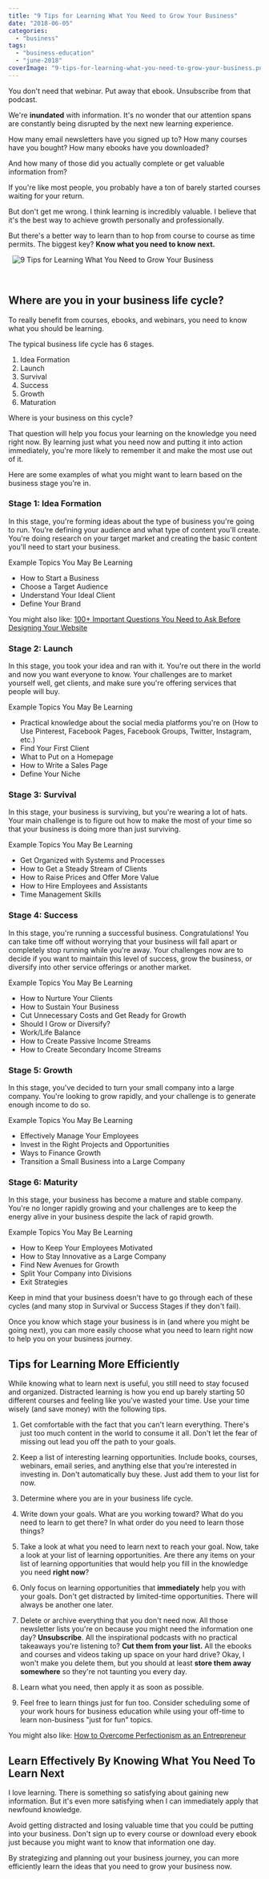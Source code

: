 ```yaml
---
title: "9 Tips for Learning What You Need to Grow Your Business"
date: "2018-06-05"
categories: 
  - "business"
tags: 
  - "business-education"
  - "june-2018"
coverImage: "9-tips-for-learning-what-you-need-to-grow-your-business.png"
---
```


You don't need that webinar. Put away that ebook. Unsubscribe from that podcast.

We're **inundated** with information. It's no wonder that our attention spans are constantly being disrupted by the next new learning experience.

How many email newsletters have you signed up to? How many courses have you bought? How many ebooks have you downloaded?

And how many of those did you actually complete or get valuable information from?

If you're like most people, you probably have a ton of barely started courses waiting for your return.

But don't get me wrong. I think learning is incredibly valuable. I believe that it's the best way to achieve growth personally and professionally.

But there's a better way to learn than to hop from course to course as time permits. The biggest key? **Know what you need to know next.**

  ![ 9 Tips for Learning What You Need to Grow Your Business ](./images/9-tips-for-learning-what-you-need-to-grow-your-business-large.png)

 

## Where are you in your business life cycle?

To really benefit from courses, ebooks, and webinars, you need to know what you should be learning.

The typical business life cycle has 6 stages.

1. Idea Formation
2. Launch
3. Survival
4. Success
5. Growth
6. Maturation

Where is your business on this cycle?

That question will help you focus your learning on the knowledge you need right now. By learning just what you need now and putting it into action immediately, you're more likely to remember it and make the most use out of it.

Here are some examples of what you might want to learn based on the business stage you're in.

### Stage 1: Idea Formation

In this stage, you're forming ideas about the type of business you're going to run. You're defining your audience and what type of content you'll create. You're doing research on your target market and creating the basic content you'll need to start your business.

Example Topics You May Be Learning

- How to Start a Business
- Choose a Target Audience
- Understand Your Ideal Client
- Define Your Brand

You might also like: [100+ Important Questions You Need to Ask Before Designing Your Website](/blog/before-designing-your-website)

### Stage 2: Launch

In this stage, you took your idea and ran with it. You're out there in the world and now you want everyone to know. Your challenges are to market yourself well, get clients, and make sure you're offering services that people will buy.

Example Topics You May Be Learning

- Practical knowledge about the social media platforms you're on (How to Use Pinterest, Facebook Pages, Facebook Groups, Twitter, Instagram, etc.)
- Find Your First Client
- What to Put on a Homepage
- How to Write a Sales Page
- Define Your Niche

### Stage 3: Survival

In this stage, your business is surviving, but you're wearing a lot of hats. Your main challenge is to figure out how to make the most of your time so that your business is doing more than just surviving.

Example Topics You May Be Learning

- Get Organized with Systems and Processes
- How to Get a Steady Stream of Clients
- How to Raise Prices and Offer More Value
- How to Hire Employees and Assistants
- Time Management Skills

### Stage 4: Success

In this stage, you're running a successful business. Congratulations! You can take time off without worrying that your business will fall apart or completely stop running while you're away. Your challenges now are to decide if you want to maintain this level of success, grow the business, or diversify into other service offerings or another market.

Example Topics You May Be Learning

- How to Nurture Your Clients
- How to Sustain Your Business
- Cut Unnecessary Costs and Get Ready for Growth
- Should I Grow or Diversify?
- Work/Life Balance
- How to Create Passive Income Streams
- How to Create Secondary Income Streams

### Stage 5: Growth

In this stage, you've decided to turn your small company into a large company. You're looking to grow rapidly, and your challenge is to generate enough income to do so.

Example Topics You May Be Learning

- Effectively Manage Your Employees
- Invest in the Right Projects and Opportunities
- Ways to Finance Growth
- Transition a Small Business into a Large Company

### Stage 6: Maturity

In this stage, your business has become a mature and stable company. You're no longer rapidly growing and your challenges are to keep the energy alive in your business despite the lack of rapid growth.

Example Topics You May Be Learning

- How to Keep Your Employees Motivated
- How to Stay Innovative as a Large Company
- Find New Avenues for Growth
- Split Your Company into Divisions
- Exit Strategies

Keep in mind that your business doesn't have to go through each of these cycles (and many stop in Survival or Success Stages if they don't fail).

Once you know which stage your business is in (and where you might be going next), you can more easily choose what you need to learn right now to help you on your business journey.

## Tips for Learning More Efficiently

While knowing what to learn next is useful, you still need to stay focused and organized. Distracted learning is how you end up barely starting 50 different courses and feeling like you've wasted your time. Use your time wisely (and save money) with the following tips.

1. Get comfortable with the fact that you can't learn everything. There's just too much content in the world to consume it all. Don't let the fear of missing out lead you off the path to your goals.
    
2. Keep a list of interesting learning opportunities. Include books, courses, webinars, email series, and anything else that you're interested in investing in. Don't automatically buy these. Just add them to your list for now.
    
3. Determine where you are in your business life cycle.
    
4. Write down your goals. What are you working toward? What do you need to learn to get there? In what order do you need to learn those things?
    
5. Take a look at what you need to learn next to reach your goal. Now, take a look at your list of learning opportunities. Are there any items on your list of learning opportunities that would help you fill in the knowledge you need **right now**?
    
6. Only focus on learning opportunities that **immediately** help you with your goals. Don't get distracted by limited-time opportunities. There will always be another one later.
    
7. Delete or archive everything that you don't need now. All those newsletter lists you're on because you might need the information one day? **Unsubscribe**. All the inspirational podcasts with no practical takeaways you're listening to? **Cut them from your list.** All the ebooks and courses and videos taking up space on your hard drive? Okay, I won't make you delete them, but you should at least **store them away somewhere** so they're not taunting you every day.
    
8. Learn what you need, then apply it as soon as possible.
    
9. Feel free to learn things just for fun too. Consider scheduling some of your work hours for business education while using your off-time to learn non-business "just for fun" topics.
    

You might also like: [How to Overcome Perfectionism as an Entrepreneur](/blog/overcome-perfectionism-as-an-entrepreneur)

## Learn Effectively By Knowing What You Need To Learn Next

I love learning. There is something so satisfying about gaining new information. But it's even more satisfying when I can immediately apply that newfound knowledge.

Avoid getting distracted and losing valuable time that you could be putting into your business. Don't sign up to every course or download every ebook just because you might want to know that information one day.

By strategizing and planning out your business journey, you can more efficiently learn the ideas that you need to grow your business now.